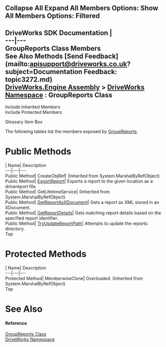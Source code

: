 Collapse All Expand All Members Options: Show All  Members Options: Filtered   
---  
DriveWorks SDK Documentation  |   
---|---  
GroupReports Class Members   
See Also Methods [Send Feedback](mailto:apisupport@driveworks.co.uk?subject=Documentation Feedback: topic3272.md)  
[DriveWorks.Engine Assembly](topic2156.md) > [DriveWorks Namespace](topic2159.md) : GroupReports Class  
---  
  
Include Inherited Members    
Include Protected Members  


Glossary Item Box

The following tables list the members exposed by [GroupReports](topic3272.md).

# Public Methods

| Name| Description  
---|---|---  
Public Method| CreateObjRef|  (Inherited from System.MarshalByRefObject)  
Public Method| [ExportReport](topic3278.md)| Exports a report to the given location as a drivereport file.   
Public Method| GetLifetimeService|  (Inherited from System.MarshalByRefObject)  
Public Method| [GetReportAsXDocument](topic3279.md)| Gets a report as XML stored in an XDocument.   
Public Method| [GetReportDetails](topic3280.md)| Gets matching report details based on the specified report identifier.   
Public Method| [TryUpdateReportPath](topic3281.md)| Attempts to update the reports directory.   
Top

# Protected Methods

| Name| Description  
---|---|---  
Protected Method| MemberwiseClone| Overloaded. (Inherited from System.MarshalByRefObject)  
Top

# See Also

#### Reference

[GroupReports Class](topic3272.md)   
[DriveWorks Namespace](topic2159.md)


